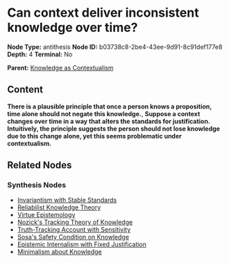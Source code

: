 # Can context deliver inconsistent knowledge over time?

**Node Type:** antithesis
**Node ID:** b03738c8-2be4-43ee-9d91-8c91def177e8
**Depth:** 4
**Terminal:** No

**Parent:** [Knowledge as Contextualism](knowledge-as-contextualism-synthesis-04819059-0c41-4e23-a62f-a270ab36f8e1.md)

## Content

**There is a plausible principle that once a person knows a proposition, time alone should not negate this knowledge.**, **Suppose a context changes over time in a way that alters the standards for justification. Intuitively, the principle suggests the person should not lose knowledge due to this change alone, yet this seems problematic under contextualism.**

## Related Nodes

### Synthesis Nodes

- [Invariantism with Stable Standards](invariantism-with-stable-standards-synthesis-d6e2e9a7-a13d-4d63-86e4-08ee97908341.md)
- [Reliabilist Knowledge Theory](reliabilist-knowledge-theory-synthesis-e467473a-73f1-4ff0-8ec6-44af6d9ec15d.md)
- [Virtue Epistemology](virtue-epistemology-synthesis-5d653f6e-1b3c-49d8-a4e8-7ef616b897bb.md)
- [Nozick's Tracking Theory of Knowledge](nozicks-tracking-theory-of-knowledge-synthesis-06353be0-a0fc-4d11-a532-bf179539feb9.md)
- [Truth-Tracking Account with Sensitivity](truth-tracking-account-with-sensitivity-synthesis-cd07e608-942b-4295-bf89-c6cd5d3b4706.md)
- [Sosa's Safety Condition on Knowledge](sosas-safety-condition-on-knowledge-synthesis-b755de50-addc-4534-9e78-932c973e6be4.md)
- [Epistemic Internalism with Fixed Justification](epistemic-internalism-with-fixed-justification-synthesis-71d3251c-31e4-42f1-bb8d-cb3fe6bc8ca9.md)
- [Minimalism about Knowledge](minimalism-about-knowledge-synthesis-5ecd208f-ce63-4db0-bbc4-fb7bdbd47d2c.md)
